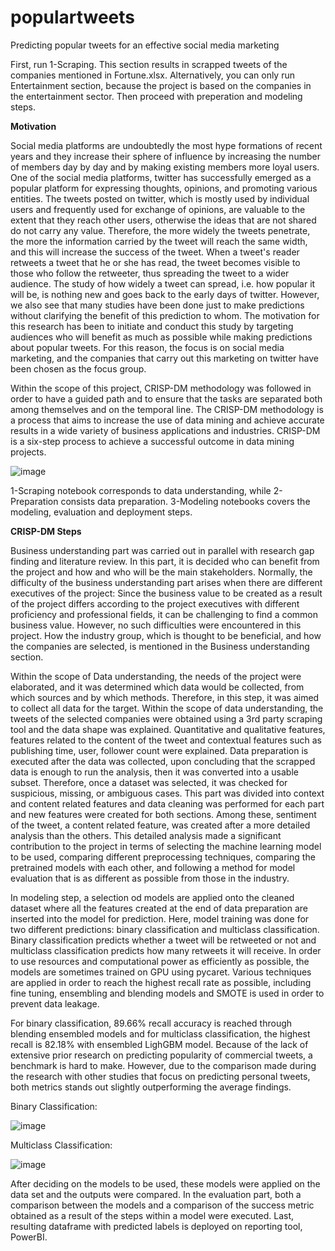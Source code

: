 # populartweets
Predicting popular tweets for an effective social media marketing

First, run 1-Scraping. This section results in scrapped tweets of the companies mentioned in Fortune.xlsx. Alternatively, you can only run Entertainment section, because the project is based on the companies in the entertainment sector. Then proceed with preperation and modeling steps.

**Motivation**

Social media platforms are undoubtedly the most hype formations of recent years and they increase their sphere of influence by increasing the number of members day by day and by making existing members more loyal users. One of the social media platforms, twitter has successfully emerged as a popular platform for expressing thoughts, opinions, and promoting various entities. The tweets posted on twitter, which is mostly used by individual users and frequently used for exchange of opinions, are valuable to the extent that they reach other users, otherwise the ideas that are not shared do not carry any value. Therefore, the more widely the tweets penetrate, the more the information carried by the tweet will reach the same width, and this will increase the success of the tweet. When a tweet's reader retweets a tweet that he or she has read, the tweet becomes visible to those who follow the retweeter, thus spreading the tweet to a wider audience. The study of how widely a tweet can spread, i.e. how popular it will be, is nothing new and goes back to the early days of twitter. However, we also see that many studies have been done just to make predictions without clarifying the benefit of this prediction to whom. The motivation for this research has been to initiate and conduct this study by targeting audiences who will benefit as much as possible while making predictions about popular tweets. For this reason, the focus is on social media marketing, and the companies that carry out this marketing on twitter have been chosen as the focus group.

Within the scope of this project, CRISP-DM methodology was followed in order to have a guided path and to ensure that the tasks are separated both among themselves and on the temporal line. The CRISP-DM methodology is a process that aims to increase the use of data mining and achieve accurate results in a wide variety of business applications and industries. CRISP-DM is a six-step process to achieve a successful outcome in data mining projects. 

![image](https://github.com/ardahiz/populartweets/assets/81987695/805d020e-2710-404f-a63d-73581e789ef8)


1-Scraping notebook corresponds to data understanding, while 2-Preparation consists data preparation. 3-Modeling notebooks covers the modeling, evaluation and deployment steps.

**CRISP-DM Steps**

Business understanding part was carried out in parallel with research gap finding and literature review. In this part, it is decided who can benefit from the project and how and who will be the main stakeholders. Normally, the difficulty of the business understanding part arises when there are different executives of the project: Since the business value to be created as a result of the project differs according to the project executives with different proficiency and professional fields, it can be challenging to find a common business value. However, no such difficulties were encountered in this project. How the industry group, which is thought to be beneficial, and how the companies are selected, is mentioned in the Business understanding section.

Within the scope of Data understanding, the needs of the project were elaborated, and it was determined which data would be collected, from which sources and by which methods. Therefore, in this step, it was aimed to collect all data for the target. Within the scope of data understanding, the tweets of the selected companies were obtained using a 3rd party scraping tool and the data shape was explained. Quantitative and qualitative features, features related to the content of the tweet and contextual features such as publishing time, user, follower count were explained. 
Data preparation is executed after the data was collected, upon concluding that the scrapped data is enough to run the analysis, then it was converted into a usable subset. Therefore, once a dataset was selected, it was checked for suspicious, missing, or ambiguous cases. This part was divided into context and content related features and data cleaning was performed for each part and new features were created for both sections. Among these, sentiment of the tweet, a content related feature, was created after a more detailed analysis than the others. This detailed analysis made a significant contribution to the project in terms of selecting the machine learning model to be used, comparing different preprocessing techniques, comparing the pretrained models with each other, and following a method for model evaluation that is as different as possible from those in the industry.

In modeling step, a selection od models are applied onto the cleaned dataset where all the features created at the end of data preparation are inserted into the model for prediction. Here, model training was done for two different predictions: binary classification and multiclass classification. Binary classification predicts whether a tweet will be retweeted or not and multiclass classification predicts how many retweets it will receive. In order to use resources and computational power as efficiently as possible, the models are sometimes trained on GPU using pycaret. Various techniques are applied in order to reach the highest recall rate as possible, including fine tuning, ensembling and blending models and SMOTE is used in order to prevent data leakage. 

For binary classification, 89.66% recall accuracy is reached through blending ensembled models and for multiclass classification, the highest recall is 82.18% with ensembled LighGBM model. Because of the lack of extensive prior research on predicting popularity of commercial tweets, a benchmark is hard to make. However, due to the comparison made during the research with other studies that focus on predicting personal tweets, both metrics stands out slightly outperforming the average findings.

Binary Classification:

![image](https://github.com/ardahiz/populartweets/assets/81987695/945e9e02-be19-4694-8c21-5e4b7644b360)


Multiclass Classification:

![image](https://github.com/ardahiz/populartweets/assets/81987695/51b7a068-9b11-4b9e-9432-e1cb40a8c1ac)



After deciding on the models to be used, these models were applied on the data set and the outputs were compared. In the evaluation part, both a comparison between the models and a comparison of the success metric obtained as a result of the steps within a model were executed. Last, resulting dataframe with predicted labels is deployed on reporting tool, PowerBI.
